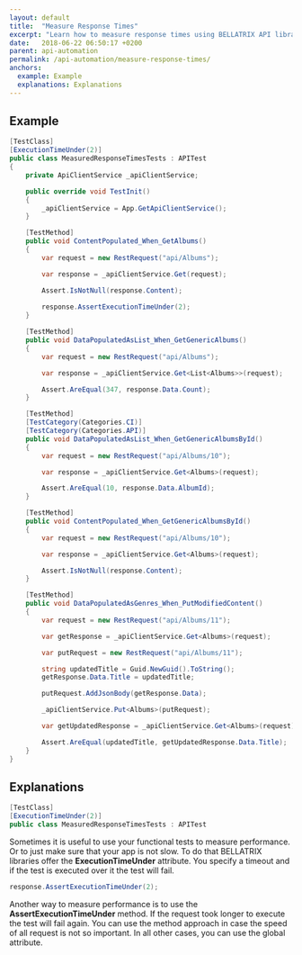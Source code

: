 ```yaml
---
layout: default
title:  "Measure Response Times"
excerpt: "Learn how to measure response times using BELLATRIX API library."
date:   2018-06-22 06:50:17 +0200
parent: api-automation
permalink: /api-automation/measure-response-times/
anchors:
  example: Example
  explanations: Explanations
---
```

Example
--------
```csharp
[TestClass]
[ExecutionTimeUnder(2)]
public class MeasuredResponseTimesTests : APITest
{
    private ApiClientService _apiClientService;

    public override void TestInit()
    {
        _apiClientService = App.GetApiClientService();
    }

    [TestMethod]
    public void ContentPopulated_When_GetAlbums()
    {
        var request = new RestRequest("api/Albums");

        var response = _apiClientService.Get(request);

        Assert.IsNotNull(response.Content);
        
        response.AssertExecutionTimeUnder(2);
    }

    [TestMethod]
    public void DataPopulatedAsList_When_GetGenericAlbums()
    {
        var request = new RestRequest("api/Albums");

        var response = _apiClientService.Get<List<Albums>>(request);

        Assert.AreEqual(347, response.Data.Count);
    }

    [TestMethod]
    [TestCategory(Categories.CI)]
    [TestCategory(Categories.API)]
    public void DataPopulatedAsList_When_GetGenericAlbumsById()
    {
        var request = new RestRequest("api/Albums/10");

        var response = _apiClientService.Get<Albums>(request);

        Assert.AreEqual(10, response.Data.AlbumId);
    }

    [TestMethod]
    public void ContentPopulated_When_GetGenericAlbumsById()
    {
        var request = new RestRequest("api/Albums/10");

        var response = _apiClientService.Get<Albums>(request);

        Assert.IsNotNull(response.Content);
    }

    [TestMethod]
    public void DataPopulatedAsGenres_When_PutModifiedContent()
    {
        var request = new RestRequest("api/Albums/11");

        var getResponse = _apiClientService.Get<Albums>(request);

        var putRequest = new RestRequest("api/Albums/11");

        string updatedTitle = Guid.NewGuid().ToString();
        getResponse.Data.Title = updatedTitle;

        putRequest.AddJsonBody(getResponse.Data);

        _apiClientService.Put<Albums>(putRequest);

        var getUpdatedResponse = _apiClientService.Get<Albums>(request);

        Assert.AreEqual(updatedTitle, getUpdatedResponse.Data.Title);
    }
}
```

Explanations
------------
```csharp
[TestClass]
[ExecutionTimeUnder(2)]
public class MeasuredResponseTimesTests : APITest
```
Sometimes it is useful to use your functional tests to measure performance. Or to just make sure that your app is not slow. To do that BELLATRIX libraries offer the **ExecutionTimeUnder** attribute. You specify a timeout and if the test is executed over it the test will fail.
```csharp
response.AssertExecutionTimeUnder(2);
```
Another way to measure performance is to use the **AssertExecutionTimeUnder** method. If the request took longer to execute the test will fail again. You can use the method approach in case the speed of all request is not so important. In all other cases, you can use the global attribute.